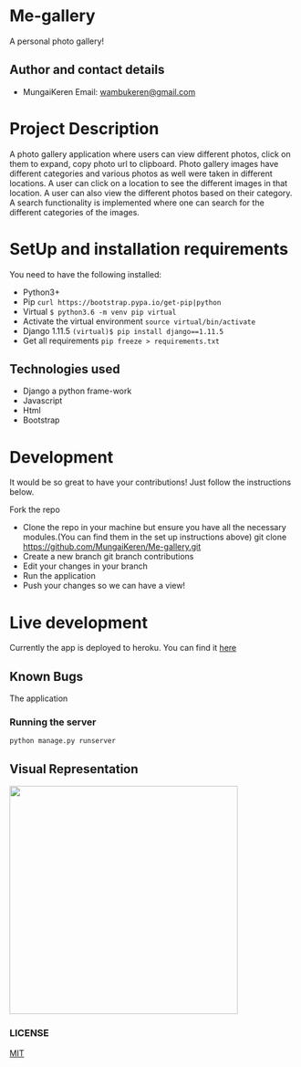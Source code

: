 # Me-gallery
A personal photo gallery!

## Author and contact details
* MungaiKeren
Email: wambukeren@gmail.com

# Project Description
A photo gallery application where users can view different photos, click on them to expand,
copy photo url to clipboard.
Photo gallery images have different categories and various photos as well were taken in different
locations. A user can click on a location to see the different images in that location.
A user can also view the different photos based on their category.
A search functionality is implemented where one can search for the different categories of the images.

# SetUp and installation requirements
You need to have the following installed:
* Python3+
* Pip ```curl https://bootstrap.pypa.io/get-pip|python```
* Virtual ```$ python3.6 -m venv pip virtual```
* Activate the virtual environment ```source virtual/bin/activate```
* Django 1.11.5 ```(virtual)$ pip install django==1.11.5```
* Get all requirements ```pip freeze > requirements.txt```

## Technologies used
* Django a python frame-work
* Javascript
* Html
* Bootstrap

# Development
It would be so great to have your contributions! Just follow the instructions below.

Fork the repo
* Clone the repo in your machine but ensure you have all the necessary modules.(You can find them in the set up instructions above) git clone https://github.com/MungaiKeren/Me-gallery.git
* Create a new branch git branch contributions
* Edit your changes in your branch
* Run the application
* Push your changes so we can have a view!

# Live development
Currently the app is deployed to heroku. You can find it [here](https://me-gallery.herokuapp.com/)

## Known Bugs
The application

### Running the server
```python manage.py runserver```

## Visual Representation
<img src="https://github.com/MungaiKeren/My-Shoe-images/blob/master/me%20gallery.png?raw=true" height = "400px">

### LICENSE
[MIT](https://github.com/MungaiKeren/Me-gallery/blob/master/LICENSE)
